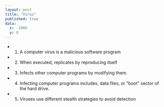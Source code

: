 ```yaml
---
layout: post
title: "Virus"
published: true
data:
  x: -1000
  y: 0
---
```


+  1. A computer virus is a malicious software program 
+  2. When executed, replicates by reproducing itself 
+  3. Infects other computer programs by modifying them. 
+  4. Infecting computer programs includes, data files, or "boot" sector of the hard drive.
+  5. Viruses use different stealth strategies to avoid detection
